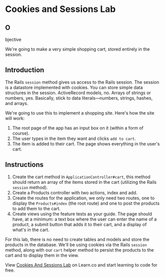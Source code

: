 
# Cookies and Sessions Lab

## O
bjective

We're going to make a very simple shopping cart, stored entirely in the session.

## Introduction

The Rails `session` method gives us access to the Rails session. The session is a datastore implemented with cookies. You can store simple data structures in the session. ActiveRecord models, no. Arrays of strings or numbers, yes. Basically, stick to data literals—numbers, strings, hashes, and arrays.

We're going to use this to implement a shopping site. Here's how the site will work:

  1. The root page of the app has an input box on it (within a form of course).
  2. The user types in the item they want and clicks `add to cart`.
  3. The item is added to their cart. The page shows everything in the user's cart.

## Instructions

1. Create the cart method in `ApplicationController#cart`, this method should return an array of the items stored in the cart (utilizing the Rails `session` method).
2. Create a Products controller with two actions, index and add.
3. Create the routes for the application, we only need two routes, one to display the `Products#index` (the root route) and one to post the products to add them to the cart.
4. Create views using the feature tests as your guide. The page should have, at a minimum: a text box where the user can enter the name of a product, a submit button that adds it to their cart, and a display of what's in the cart.

For this lab, there is no need to create tables and models and store the products in the database. We'll be using cookies via the Rails `session` method, along with our `cart` helper method to persist the products to the cart and to display them in the view.

<p class='util--hide'>View <a href='https://learn.co/lessons/cookies_and_sessions_lab'>Cookies And Sessions Lab</a> on Learn.co and start learning to code for free.</p>
